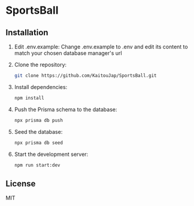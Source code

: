 # SportsBall

## Installation

1. Edit .env.example:
    Change .env.example to .env and edit its content to match your chosen database manager's url

2. Clone the repository:
    ```sh
    git clone https://github.com/KaitouJap/SportsBall.git
    ```

3. Install dependencies:
    ```sh
    npm install
    ```

4. Push the Prisma schema to the database:
    ```sh
    npx prisma db push
    ```

5. Seed the database:
    ```sh
    npx prisma db seed
    ```

6. Start the development server:
    ```sh
    npm run start:dev
    ```

## License

MIT